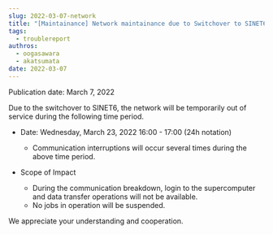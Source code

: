 ```yaml
---
slug: 2022-03-07-network
title: "[Maintainance] Network maintainance due to Switchover to SINET6 on Wednesday, March 23, 2022".
tags:
  - troublereport
authros:
  - oogasawara
  - akatsumata
date: 2022-03-07
--- 
```


Publication date: March 7, 2022

Due to the switchover to SINET6, the network will be temporarily out of service during the following time period.

- Date: Wednesday, March 23, 2022 16:00 - 17:00 (24h notation)
  - Communication interruptions will occur several times during the above time period.

- Scope of Impact
  - During the communication breakdown, login to the supercomputer and data transfer operations will not be available.
  - No jobs in operation will be suspended.

We appreciate your understanding and cooperation.
